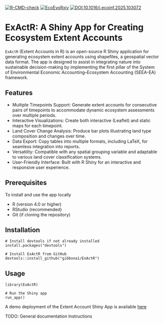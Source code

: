 <!-- badges: start -->
[![R-CMD-check](https://github.com/gibbona1/ExActR/actions/workflows/R-CMD-check.yaml/badge.svg)](https://github.com/gibbona1/ExActR/actions/workflows/R-CMD-check.yaml)
[![EcoEvoRxiv](https://img.shields.io/badge/EcoEvoRxiv-10.32942/X2K332-red.svg)](https://doi.org/10.32942/X2K332)
[![DOI:10.1016/j.ecoinf.2025.103072](http://img.shields.io/badge/DOI-10.1016/j.ecoinf.2025.103072-blue.svg)](https://doi.org/10.1016/j.ecoinf.2025.103072)
<!-- badges: end -->

# ExActR: A Shiny App for Creating Ecosystem Extent Accounts

`ExActR` (Extent Accounts in R) is an open-source R Shiny application for generating ecosystem extent accounts using shapefiles, a geospatial vector data format. The app is designed to assist in integrating nature into sustainable decision-making by implementing the first pillar of the System of Environmental Economic Accounting–Ecosystem Accounting (SEEA-EA) framework.

## Features

- Multiple Timepoints Support: Generate extent accounts for consecutive pairs of timepoints to accommodate dynamic ecosystem assessments over multiple periods.
- Interactive Visualizations: Create both interactive (Leaflet) and static maps for each timepoint.
- Land Cover Change Analysis: Produce bar plots illustrating land type composition and changes over time.
- Data Export: Copy tables into multiple formats, including LaTeX, for seamless integration into reports.
- Versatility: Compatible with any spatial grouping variable and adaptable to various land cover classification systems.
- User-Friendly Interface: Built with R Shiny for an interactive and responsive user experience.

## Prerequisites

To install and use the app locally

- R (version 4.0 or higher)
- RStudio (recommended)
- Git (if cloning the repository)

## Installation

```{R}
# Install devtools if not already installed
install.packages("devtools")

# Install ExActR from GitHub
devtools::install_github("gibbona1/ExActR")
```

## Usage

```
library(ExActR)

# Run the Shiny app
run_app()
```

A demo deployment of the Extent Account Shiny App is available [here](https://gibbona1.shinyapps.io/extent_app/)

TODO:
General documentation
Instructions

